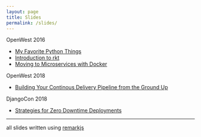 ```yaml
---
layout: page
title: Slides
permalink: /slides/
---
```


OpenWest 2016

* [My Favorite Python Things](/slides/python-favorite-things.html)
* [Introduction to rkt](/slides/rkt.html)
* [Moving to Microservices with Docker](/slides/microservices.html)

OpenWest 2018

* [Building Your Continous Delivery Pipeline from the Ground Up](/slides/building-cd-pipeline.html)

DjangoCon 2018

* [Strategies for Zero Downtime Deployments](/slides/zero-downtime-deployments.html)

----
all slides written using [remarkjs](https://github.com/gnab/remark)
